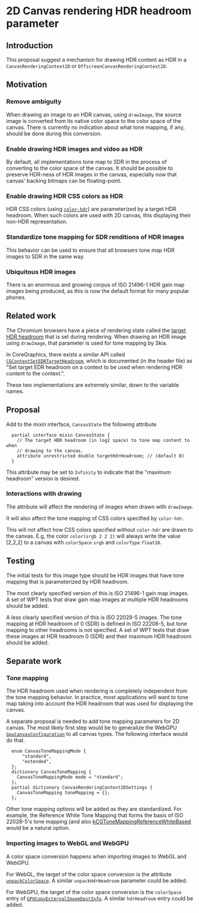 # 2D Canvas rendering HDR headroom parameter

## Introduction

This proposal suggest a mechanism for drawing HDR content as HDR in a `CanvasRenderingContext2D` or `OffscreenCanvasRenderingContext2D`.

## Motivation

### Remove ambiguity

When drawing an image to an HDR canvas, using `drawImage`, the source image is converted from its native color space to the color space of the canvas.
There is currently no indication about what tone mapping, if any, should be done during this conversion.

### Enable drawing HDR images and video as HDR

By default, all implementations tone map to SDR in the process of converting to the color space of the canvas.
It should be possible to preserve HDR-ness of HDR images in the canvas, especially now that canvas' backing bitmaps can be floating-point.

### Enable drawing HDR CSS colors as HDR

HDR CSS colors (using [`color-hdr`](https://drafts.csswg.org/css-color-hdr/#hdr-color-function)) are parameterized by a target HDR headroom.
When such colors are used with 2D canvas, this displaying their non-HDR representation.

### Standardize tone mapping for SDR renditions of HDR images

This behavior can be used to ensure that all browsers tone map HDR images to SDR in the same way.

### Ubiquitous HDR images

There is an enormous and growing corpus of ISO 21496-1 HDR gain map images being produced, as this is now the default format for many popular phones.

## Related work

The Chromium browsers have a piece of rendering state called the [target HDR headroom](https://source.chromium.org/chromium/chromium/src/+/main:cc/paint/paint_op_buffer.h;l=169;drc=87c3217dc3fec0f441b68f33d339b7f3a707b11d) that is set during rendering.
When drawing an HDR image using `drawImage`, that parameter is used for tone mapping by Skia.

In CoreGraphics, there exists a similar API called [`CGContextSetEDRTargetHeadroom`](https://developer.apple.com/documentation/coregraphics/cgcontext/setedrtargetheadroom(_:)?language=objc), which is documented (in the header file) as "Set target EDR headroom on a context to be used when rendering HDR content to the context.".

These two implementations are extremely similar, down to the variable names.

## Proposal

Add to the mixin interface, `CanvasState` the following attribute

```idl
  partial interface mixin CanvasState {
    // The target HDR headroom (in log2 space) to tone map content to when
    // drawing to the canvas.
    attribute unrestricted double targetHdrHeadroom; // (default 0)
  }
```

This attribute may be set to `Infinity` to indicate that the "maximum headroom" version is desired.

### Interactions with drawing

The attribute will affect the rendering of images when drawn with `drawImage`.

It will also affect the tone mapping of CSS colors specified by `color-hdr`.

This will not affect how CSS colors specified without `color-hdr` are drawn to the canvas.
E.g, the color `color(srgb 2 2 2)` will always write the value [2,2,2] to a canvas with `colorSpace` `srgb` and `colorType` `float16`.

## Testing

The initial tests for this image type should be HDR images that have tone mapping that is parameterized by HDR headroom.

The most clearly specified version of this is ISO 21496-1 gain map images.
A set of WPT tests that draw gain map images at multiple HDR headrooms should be added.

A less clearly specified version of this is ISO 22028-5 images.
The tone mapping at HDR headroom of 0 (SDR) is defined in ISO 22208-5, but tone mapping to other headrooms is not specified.
A set of WPT tests that draw these images at HDR headroom 0 (SDR) and their maximum HDR headroom should be added.

## Separate work

### Tone mapping

The HDR headroom used when rendering is completely independent from the tone mapping behavior.
In practice, most applications will want to tone map taking into account the HDR headroom that was used for displaying the canvas.

A separate proposal is needed to add tone mapping parameters for 2D canvas.
The most likely first step would be to generalize the WebGPU [`GpuCanvasConfiguration`](https://www.w3.org/TR/webgpu/#canvas-configuration) to all canvas types. The following interface would do that.

```idl
  enum CanvasToneMappingMode {
      "standard",
      "extended",
  };
  dictionary CanvasToneMapping {
    CanvasToneMappingMode mode = "standard";
  };
  partial dictionary CanvasRenderingContext2DSettings {
    CanvasToneMapping toneMapping = {};
  };
```

Other tone mapping options will be added as they are standardized.
For example, the Reference White Tone Mapping that forms the basis of ISO 22028-5's tone mapping (and also [kCGToneMappingReferenceWhiteBased](https://developer.apple.com/documentation/coregraphics/cgtonemapping/referencewhitebased?changes=__9_3_1_8&language=objc) would be a natural option.

### Importing images to WebGL and WebGPU

A color space conversion happens when importing images to WebGL and WebGPU.

For WebGL, the target of the color space conversion is the attribute [`unpackColorSpace`](https://registry.khronos.org/webgl/specs/latest/1.0/). A similar `unpackHdrHeadroom` parameter could be added.

For WebGPU, the target of the color space conversion is the `colorSpace` entry of [`GPUCopyExternalImageDestInfo`](https://www.w3.org/TR/webgpu/#gpucopyexternalimagedestinfo). A similar `hdrHeadroom` entry could be added.

